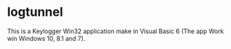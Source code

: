 # logtunnel

This is a Keylogger Win32 application make in Visual Basic 6 (The app Work win Windows 10, 8.1 and 7).